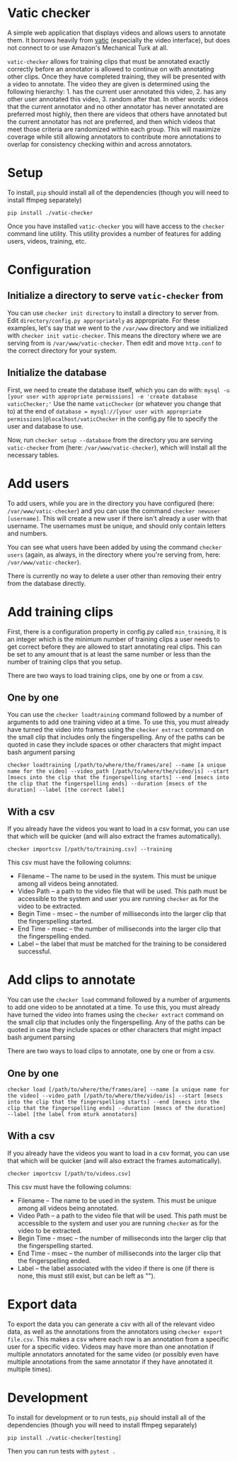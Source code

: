 # Vatic checker
A simple web application that displays videos and allows users to annotate them. It borrows heavily from [vatic](https://github.com/cvondrick/vatic) (especially the video interface), but does not connect to or use Amazon's Mechanical Turk at all.

`vatic-checker` allows for training clips that must be annotated exactly correctly before an annotator is allowed to continue on with annotating other clips. Once they have completed training, they will be presented with a video to annotate. The video they are given is determined using the following hierarchy: 1. has the current user annotated this video, 2. has any other user annotated this video, 3. random after that. In other words: videos that the current annotator and no other annotator has never annotated are preferred most highly, then there are videos that others have annotated but the current annotator has not are preferred, and then which videos that meet those criteria are randomized within each group. This will maximize coverage while still allowing annotators to contribute more annotations to overlap for consistency checking within and across annotators.

# Setup
To install, `pip` should install all of the dependencies (though you will need to install ffmpeg separately)

```
pip install ./vatic-checker
```

Once you have installed `vatic-checker` you will have access to the `checker` command line utility. This utility provides a number of features for adding users, videos, training, etc.

# Configuration
## Initialize a directory to serve `vatic-checker` from
You can use `checker init directory` to install a directory to server from. Edit `directory/config.py appropriately` as appropriate. For these examples, let's say that we went to the `/var/www` directory and we initialized with `checker init vatic-checker`. This means the directory where we are serving from is `/var/www/vatic-checker`. Then edit and move `http.conf` to the correct directory for your system.

## Initialize the database
First, we need to create the database itself, which you can do with:
`mysql -u [your user with appropriate permissions] -e 'create database vaticChecker;'` Use the name `vaticChecker` (or whatever you change that to) at the end of `database = mysql://[your user with appropriate permissions]@localhost/vaticChecker` in the config.py file to specify the user and database to use.

Now, run `checker setup --database` from the directory you are serving `vatic-checker` from (here: `/var/www/vatic-checker`), which will install all the necessary tables.

# Add users
To add users, while you are in the directory you have configured (here: `/var/www/vatic-checker`) and you can use the command `checker newuser [username]`. This will create a new user if there isn't already a user with that username. The usernames must be unique, and should only contain letters and numbers.

You can see what users have been added by using the command `checker users` (again, as always, in the directory where you're serving from, here: `/var/www/vatic-checker`).

There is currently no way to delete a user other than removing their entry from the database directly.

# Add training clips
First, there is a configuration property in config.py called `min_training`, it is an integer which is the minimum number of training clips a user needs to get correct before they are allowed to start annotating real clips. This can be set to any amount that is at least the same number or less than the number of training clips that you setup.

There are two ways to load training clips, one by one or from a csv.

## One by one
You can use the `checker loadtraining` command followed by a number of arguments to add one training video at a time. To use this, you must already have turned the video into frames using the `checker extract` command on the small clip that includes only the fingerspelling. Any of the paths can be quoted in case they include spaces or other characters that might impact bash argument parsing

```
checker loadtraining [/path/to/where/the/frames/are] --name [a unique name for the video] --video_path [/path/to/where/the/video/is] --start [msecs into the clip that the fingerspelling starts] --end [msecs into the clip that the fingerspelling ends] --duration [msecs of the duration] --label [the correct label]
```

## With a csv
If you already have the videos you want to load in a csv format, you can use that which will be quicker (and will also extract the frames automatically).

`checker importcsv [/path/to/training.csv] --training`

This csv must have the following columns:
* Filename – The name to be used in the system. This must be unique among all videos being annotated.
* Video Path – a path to the video file that will be used. This path must be accessible to the system and user you are running `checker` as for the video to be extracted.
* Begin Time - msec – the number of milliseconds into the larger clip that the fingerspelling started.
* End Time - msec – the number of milliseconds into the larger clip that the fingerspelling ended.
* Label – the label that must be matched for the training to be considered successful. 

# Add clips to annotate
You can use the `checker load` command followed by a number of arguments to add one video to be annotated at a time. To use this, you must already have turned the video into frames using the `checker extract` command on the small clip that includes only the fingerspelling. Any of the paths can be quoted in case they include spaces or other characters that might impact bash argument parsing


There are two ways to load clips to annotate, one by one or from a csv.

## One by one
```
checker load [/path/to/where/the/frames/are] --name [a unique name for the video] --video_path [/path/to/where/the/video/is] --start [msecs into the clip that the fingerspelling starts] --end [msecs into the clip that the fingerspelling ends] --duration [msecs of the duration] --label [the label from mturk annotators]
```

## With a csv
If you already have the videos you want to load in a csv format, you can use that which will be quicker (and will also extract the frames automatically).

`checker importcsv [/path/to/videos.csv]`

This csv must have the following columns:
* Filename – The name to be used in the system. This must be unique among all videos being annotated.
* Video Path – a path to the video file that will be used. This path must be accessible to the system and user you are running `checker` as for the video to be extracted.
* Begin Time - msec – the number of milliseconds into the larger clip that the fingerspelling started.
* End Time - msec – the number of milliseconds into the larger clip that the fingerspelling ended.
* Label – the label associated with the video if there is one (if there is none, this must still exist, but can be left as "").

# Export data
To export the data you can generate a csv with all of the relevant video data, as well as the annotations from the annotators using `checker export file.csv`. This makes a csv where each row is an annotation from a specific user for a specific video. Videos may have more than one annotation if multiple annotators annotated for the same video (or possibly even have multiple annotations from the same annotator if they have annotated it multiple times).


# Development

To install for development or to run tests, `pip` should install all of the dependencies (though you will need to install ffmpeg separately)

```
pip install ./vatic-checker[testing]
```

Then you can run tests with `pytest .`